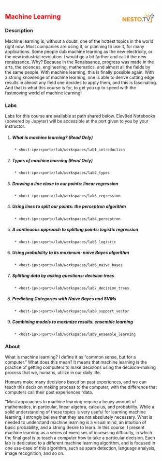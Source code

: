 <img align="right" src="./logo-small.png">

<h2><span style="color:red;">Machine Learning</span></h2>

### Description
Machine learning is, without a doubt, one of the hottest topics in the world right now. Most
companies are using it, or planning to use it, for many applications. Some people dub machine
learning as the new electricity, or the new industrial revolution. I would go a bit farther and
call it the new renaissance. Why? Because in the Renaissance, progress was made in the arts,
the sciences, engineering, mathematics, and almost all the fields by the same people. With
machine learning, this is finally possible again. With a strong knowledge of machine learning,
one is able to derive cutting edge results in almost any field one decides to apply them, and
this is fascinating. And that is what this course is for, to get you up to speed with the fastmoving world of machine learning!

### Labs

Labs for this course are available at path shared below. Elev8ed Notebooks (powered by Jupyter) will be accessible at the port given to you by your instructor.

1. ##### What is machine learning? (Read Only)
		* <host-ip>:<port>/lab/workspaces/lab1_introduction
2. ##### Types of machine learning (Read Only)
		* <host-ip>:<port>/lab/workspaces/lab2_types
3. ##### Drawing a line close to our points: linear regression
		* <host-ip>:<port>/lab/workspaces/lab3_regression
4. ##### Using lines to split our points: the perceptron algorithm
		* <host-ip>:<port>/lab/workspaces/lab4_perceptron
5. ##### A continuous approach to splitting points: logistic regression
		* <host-ip>:<port>/lab/workspaces/lab5_logistic
6. ##### Using probability to its maximum: naive Bayes algorithm
		* <host-ip>:<port>/lab/workspaces/lab6_naive_bayes
7. ##### Splitting data by asking questions: decision trees
		* <host-ip>:<port>/lab/workspaces/lab7_decision_trees
8. ##### Predicting Categories with Naive Bayes and SVMs
		* <host-ip>:<port>/lab/workspaces/lab8_support_vector
9. ##### Combining models to maximize results: ensemble learning
		* <host-ip>:<port>/lab/workspaces/lab9_ensemble_learning

### About

What is machine learning? I define it as “common sense, but for a computer.” What
does this mean? It means that machine learning is the practice of getting computers
to make decisions using the decision-making process that we, humans, utilize in our daily life.

Humans make many decisions based on past experiences, and we can teach this decision making process to the computer, with the difference that computers call their past
experiences “data.

”Most approaches to machine learning require a heavy amount of mathematics, in
particular, linear algebra, calculus, and probability. While a solid understanding of
these topics is very useful for learning machine learning, I strongly believe that they
are not absolutely necessary. What is needed to understand machine learning is a
visual mind, an intuition of basic probability, and a strong desire to learn.
In this course, I present machine learning as a series of exercises of increasing difficulty, in
which the final goal is to teach a computer how to take a particular decision. Each lab is
dedicated to a different machine learning algorithm, and is focused in one use-case of this
algorithm, such as spam detection, language analysis, image recognition, and so on. 